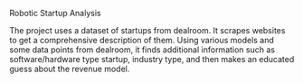 Robotic Startup Analysis

The project uses a dataset of startups from dealroom. It scrapes websites to get a comprehensive description of them. Using various models and some data points from dealroom, it finds additional information such as software/hardware type startup, industry type, and then makes an educated guess about the revenue model.